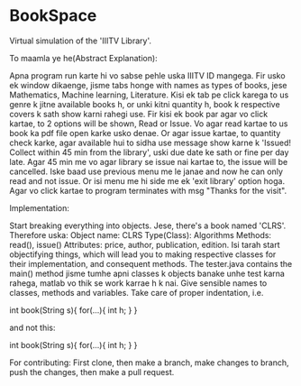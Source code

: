 # BookSpace
Virtual simulation of the 'IIITV Library'.

To maamla ye he(Abstract Explanation):

Apna program run karte hi vo sabse pehle uska IIITV ID mangega.
Fir usko ek window dikaenge, jisme tabs honge with names as types of books, jese Mathematics, Machine learning, Literature.
Kisi ek tab pe click karega to us genre k jitne available books h, or unki kitni quantity h, book k respective covers k sath show karni rahegi use.
Fir kisi ek book par agar vo click kartae, to 2 options will be shown, Read or Issue. Vo agar read kartae to us book ka pdf file open karke usko denae. Or agar issue kartae, to quantity check karke, agar available hui to sidha use message show karne k 'Issued! Collect within 45 min from the library', uski due date ke sath or fine per day late.
Agar 45 min me vo agar library se issue nai kartae to, the issue will be cancelled.
Iske baad use previous menu me le janae and now he can only read and not issue.
Or isi menu me hi side me ek 'exit library' option hoga. Agar vo click kartae to program terminates with msg "Thanks for the visit".

Implementation:

Start breaking everything into objects. Jese, there's a book named 'CLRS'.
Therefore uska:
      Object name: CLRS
      Type(Class): Algorithms
      Methods: read(), issue()
      Attributes: price, author, publication, edition.
Isi tarah start objectifying things, which will lead you to making respective classes for their implementation, and consequent methods. The tester.java contains the main() method jisme tumhe apni classes k objects banake unhe test karna rahega, matlab vo thik se work karrae h k nai. Give sensible names to classes, methods and variables. Take care of proper indentation, i.e.

int book(String s){
  for(...){
    int h;
  }
}

and not this:

int book(String s){
for(...){
int h;
}
}

For contributing:
First clone, then make a branch, make changes to branch, push the changes, then make a pull request.



